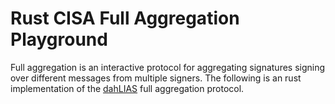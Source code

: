 # Rust CISA Full Aggregation Playground

Full aggregation is an interactive protocol for aggregating signatures signing over different messages from multiple signers. The following is an rust implementation of the [dahLIAS](https://eprint.iacr.org/2025/692.pdf) full aggregation protocol.
